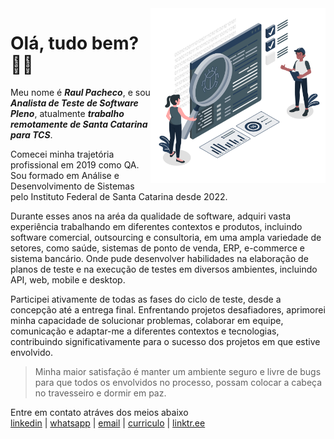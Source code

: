 
<img align="right" height="280px" src="https://raw.githubusercontent.com/raulpacheco2k/raulpacheco2k/main/qa-engineers.png" />

# Olá, tudo bem? 👨‍💻
Meu nome é **_Raul Pacheco_**, e sou **_Analista de Teste de Software Pleno_**, atualmente **_trabalho remotamente de Santa Catarina para TCS_**. 

Comecei minha trajetória profissional em 2019 como QA. Sou formado em Análise e Desenvolvimento de Sistemas pelo Instituto Federal de Santa Catarina desde 2022.

Durante esses anos na aréa da qualidade de software, adquiri vasta experiência trabalhando em diferentes contextos e produtos, incluindo software comercial, outsourcing e consultoria, em uma ampla variedade de setores, como saúde, sistemas de ponto de venda, ERP, e-commerce e sistema bancário. Onde pude desenvolver habilidades na elaboração de planos de teste e na execução de testes em diversos ambientes, incluindo API, web, mobile e desktop. 

Participei ativamente de todas as fases do ciclo de teste, desde a concepção até a entrega final. Enfrentando projetos desafiadores, aprimorei minha capacidade de solucionar problemas, colaborar em equipe, comunicação e adaptar-me a diferentes contextos e tecnologias, contribuindo significativamente para o sucesso dos projetos em que estive envolvido.

> Minha maior satisfação é manter um ambiente seguro e livre de bugs para que todos os envolvidos no processo, possam colocar a cabeça no travesseiro e dormir em paz.


  Entre em contato atráves dos meios abaixo
  <br> 
  <a href="https://www.linkedin.com/in/raulpacheco2k">linkedin</a> |
  <a href="https://api.whatsapp.com/send?phone=5548998210638">whatsapp</a> |
  <a href="mailto:eu@raulpacheco.com.br">email</a> |
  <a href="https://docs.google.com/document/d/1LeEc2A_cs7F4nnCN7BBrwgJ6C6_VJ2m8/edit">curriculo</a> |
  <a href="https://linktr.ee/raulpacheco2k">linktr.ee</a>

